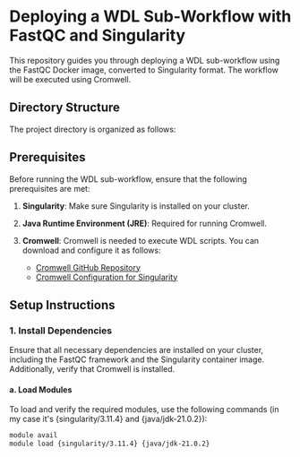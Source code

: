 # Deploying a WDL Sub-Workflow with FastQC and Singularity

This repository guides you through deploying a WDL sub-workflow using the FastQC Docker image, converted to Singularity format. The workflow will be executed using Cromwell.

## Directory Structure

The project directory is organized as follows:


## Prerequisites

Before running the WDL sub-workflow, ensure that the following prerequisites are met:

1. **Singularity**: Make sure Singularity is installed on your cluster.
2. **Java Runtime Environment (JRE)**: Required for running Cromwell.
3. **Cromwell**: Cromwell is needed to execute WDL scripts. You can download and configure it as follows:

   - [Cromwell GitHub Repository](https://github.com/broadinstitute/cromwell)
   - [Cromwell Configuration for Singularity](https://cromwell.readthedocs.io/en/stable/getting-started/#using-singularity)

## Setup Instructions

### 1. Install Dependencies

Ensure that all necessary dependencies are installed on your cluster, including the FastQC framework and the Singularity container image. Additionally, verify that Cromwell is installed.

#### a. Load Modules

To load and verify the required modules, use the following commands (in my case it's {singularity/3.11.4} and {java/jdk-21.0.2}):

```bash
module avail
module load {singularity/3.11.4} {java/jdk-21.0.2}
